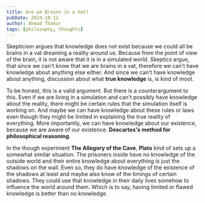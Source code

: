 ```yaml
---
title: Are we Brains in a Vat?
pubDate: 2024-10-12
author: Ahmad Thakur
tags: [philosophy, thoughts]
---
```


Skepticism argues that knowledge does not exist because we could all be brains in a vat dreaming a reality around us. Because from the point of view of the brain, it is not aware that it is in a simulated world. Skeptics argue, that since we can't know that we are brains in a vat, therefore we can't have knowledge about anything else either. And since we can't have knowledge about anything, discussion about what **true knowledge** is, is kind of moot.

To be honest, this is a valid argument. But there is a counterargument to this. Even if we are living in a simulation and can't possibly have knowledge about the reality, there might be certain rules that the simulation itself is working on. And maybe we can have knowledge about these rules or laws even though they might be limited in explaining the true reality of everything. More importantly, we can have knowledge about our existence, because we are aware of our existence.
**Descartes's method for philosophical reasoning**.

In the though experiment **The Allegory of the Cave**, **Plato** kind of sets up a somewhat similar situation. The prisoners inside have no knowledge of the outside world and their entire knowledge about everything is just the shadows on the wall. Even so, they do have knowledge of the existence of the shadows at least and maybe also know of the timings of certain shadows. They could use that knowledge in their daily lives somehow to influence the world around them. Which is to say, having limited or flawed knowledge is better than no knowledge. 